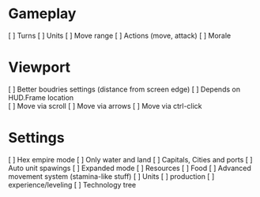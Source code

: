 # Gameplay
[ ] Turns
[ ] Units
  [ ] Move range
  [ ] Actions (move, attack)
  [ ] Morale

# Viewport
[ ] Better boudries settings (distance from screen edge)
  [ ] Depends on HUD.Frame location  
[ ] Move via scroll
[ ] Move via arrows
[ ] Move via ctrl-click

# Settings
[ ] Hex empire mode
  [ ] Only water and land
  [ ] Capitals, Cities and ports
  [ ] Auto unit spawings
[ ] Expanded mode
  [ ] Resources
  [ ] Food
  [ ] Advanced movement system (stamina-like stuff)
  [ ] Units
    [ ] production
    [ ] experience/leveling
  [ ] Technology tree
